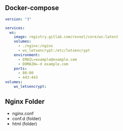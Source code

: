 ## Docker-compose

```yml
version: "3"

services:
  ws:
    image: registry.gitlab.com/rovool/core/ws:latest
    volumes:
      - ./nginx:/nginx
      - ws_letsencrypt:/etc/letsencrypt
    environment:
      - EMAIL=example@example.com
      - DOMAIN=-d example.com
    ports:
      - 80:80
      - 443:443
volumes:
    ws_letsencrypt:
```

## Nginx Folder

- nginx.conf
- conf.d (folder)
- html (folder)
